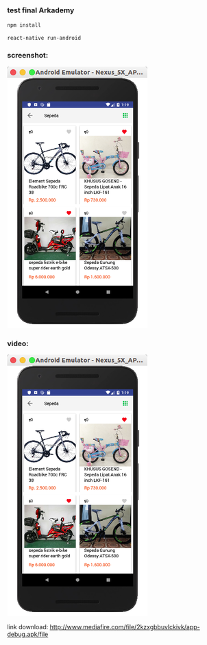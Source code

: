 ### test final Arkademy


```
npm install
```

```
react-native run-android
```


### screenshot:


![alt text](https://raw.githubusercontent.com/trinanda/test-final-arkademy/master/src/media/ss.png)


### video:
[![Final Test Arkademy](https://raw.githubusercontent.com/trinanda/test-final-arkademy/master/src/media/ss.png)](https://www.youtube.com/watch?v=KR9miSlt95k&feature=youtu.be "Final Test Arkademy")


link download:
http://www.mediafire.com/file/2kzxgbbuvlckivk/app-debug.apk/file